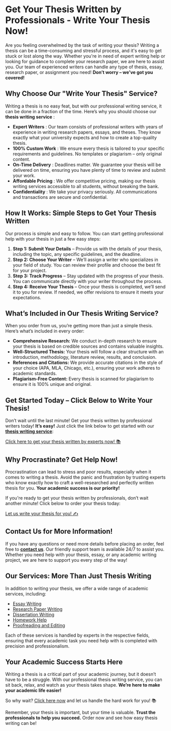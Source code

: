 # Get Your Thesis Written by Professionals - Write Your Thesis Now!

Are you feeling overwhelmed by the task of writing your thesis? Writing a thesis can be a time-consuming and stressful process, and it's easy to get stuck or lost along the way. Whether you're in need of expert writing help or looking for guidance to complete your research paper, we are here to assist you. Our team of experienced writers can handle any type of thesis, essay, research paper, or assignment you need! **Don’t worry – we’ve got you covered!**

## Why Choose Our "Write Your Thesis" Service?

Writing a thesis is no easy feat, but with our professional writing service, it can be done in a fraction of the time. Here’s why you should choose our **thesis writing service** :

- **Expert Writers** : Our team consists of professional writers with years of experience in writing research papers, essays, and theses. They know exactly what your university expects and how to create a top-quality thesis.
- **100% Custom Work** : We ensure every thesis is tailored to your specific requirements and guidelines. No templates or plagiarism – only original content.
- **On-Time Delivery** : Deadlines matter. We guarantee your thesis will be delivered on time, ensuring you have plenty of time to review and submit your work.
- **Affordable Pricing** : We offer competitive pricing, making our thesis writing services accessible to all students, without breaking the bank.
- **Confidentiality** : We take your privacy seriously. All communications and transactions are secure and confidential.

## How It Works: Simple Steps to Get Your Thesis Written

Our process is simple and easy to follow. You can start getting professional help with your thesis in just a few easy steps:

1. **Step 1: Submit Your Details** – Provide us with the details of your thesis, including the topic, any specific guidelines, and the deadline.
2. **Step 2: Choose Your Writer** – We’ll assign a writer who specializes in your field of study. You can review their profile and choose the best fit for your project.
3. **Step 3: Track Progress** – Stay updated with the progress of your thesis. You can communicate directly with your writer throughout the process.
4. **Step 4: Receive Your Thesis** – Once your thesis is completed, we’ll send it to you for review. If needed, we offer revisions to ensure it meets your expectations.

## What’s Included in Our Thesis Writing Service?

When you order from us, you’re getting more than just a simple thesis. Here’s what’s included in every order:

- **Comprehensive Research:** We conduct in-depth research to ensure your thesis is based on credible sources and contains valuable insights.
- **Well-Structured Thesis:** Your thesis will follow a clear structure with an introduction, methodology, literature review, results, and conclusion.
- **References and Citations:** We provide accurate citations in the style of your choice (APA, MLA, Chicago, etc.), ensuring your work adheres to academic standards.
- **Plagiarism-Free Content:** Every thesis is scanned for plagiarism to ensure it is 100% unique and original.

## Get Started Today – Click Below to Write Your Thesis!

Don’t wait until the last minute! Get your thesis written by professional writers today! **It’s easy!** Just click the link below to get started with our [**thesis writing service**](https://tinyurl.com/topessay?keyword=write+your+thesis):

[Click here to get your thesis written by experts now! 📚](https://tinyurl.com/topessay?keyword=write+your+thesis)

## Why Procrastinate? Get Help Now!

Procrastination can lead to stress and poor results, especially when it comes to writing a thesis. Avoid the panic and frustration by trusting experts who know exactly how to craft a well-researched and perfectly written thesis for you. **Your academic success is our priority!**

If you're ready to get your thesis written by professionals, don’t wait another minute! Click below to order your thesis today:

[Let us write your thesis for you! ✍️](https://tinyurl.com/topessay?keyword=write+your+thesis)

## Contact Us for More Information!

If you have any questions or need more details before placing an order, feel free to [**contact us**](https://tinyurl.com/topessay?keyword=write+your+thesis). Our friendly support team is available 24/7 to assist you. Whether you need help with your thesis, essay, or any academic writing project, we are here to support you every step of the way!

## Our Services: More Than Just Thesis Writing

In addition to writing your thesis, we offer a wide range of academic services, including:

- [Essay Writing](https://tinyurl.com/topessay?keyword=write+your+thesis)
- [Research Paper Writing](https://tinyurl.com/topessay?keyword=write+your+thesis)
- [Dissertation Writing](https://tinyurl.com/topessay?keyword=write+your+thesis)
- [Homework Help](https://tinyurl.com/topessay?keyword=write+your+thesis)
- [Proofreading and Editing](https://tinyurl.com/topessay?keyword=write+your+thesis)

Each of these services is handled by experts in the respective fields, ensuring that every academic task you need help with is completed with precision and professionalism.

## Your Academic Success Starts Here

Writing a thesis is a critical part of your academic journey, but it doesn’t have to be a struggle. With our professional thesis writing service, you can sit back, relax, and watch as your thesis takes shape. **We’re here to make your academic life easier!**

So why wait? [Click here now](https://tinyurl.com/topessay?keyword=write+your+thesis) and let us handle the hard work for you! 📚

Remember, your thesis is important, but your time is valuable. **Trust the professionals to help you succeed.** Order now and see how easy thesis writing can be!

